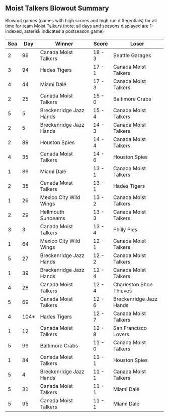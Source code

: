 ## Moist Talkers Blowout Summary



Blowout games (games with high scores and high run differentials) for all time for team Moist Talkers (note: all days and seasons displayed are 1-indexed, asterisk indicates a postseason game)


| Sea | Day | Winner | Score | Loser | 
| ------ |------ |------ |------ |------ |
| 2 | 96 | Canada Moist Talkers | 18 - 3 | Seattle Garages | 
| 3 | 94 | Hades Tigers | 17 - 1 | Canada Moist Talkers | 
| 4 | 44 | Miami Dalé | 17 - 3 | Canada Moist Talkers | 
| 2 | 25 | Canada Moist Talkers | 15 - 0 | Baltimore Crabs | 
| 5 | 5 | Breckenridge Jazz Hands | 15 - 4 | Canada Moist Talkers | 
| 2 | 5 | Breckenridge Jazz Hands | 14 - 3 | Canada Moist Talkers | 
| 2 | 89 | Houston Spies | 14 - 4 | Canada Moist Talkers | 
| 4 | 35 | Canada Moist Talkers | 14 - 6 | Houston Spies | 
| 1 | 89 | Miami Dalé | 13 - 1 | Canada Moist Talkers | 
| 2 | 35 | Canada Moist Talkers | 13 - 1 | Hades Tigers | 
| 1 | 26 | Mexico City Wild Wings | 13 - 2 | Canada Moist Talkers | 
| 2 | 29 | Hellmouth Sunbeams | 13 - 3 | Canada Moist Talkers | 
| 3 | 3 | Canada Moist Talkers | 13 - 4 | Philly Pies | 
| 1 | 64 | Mexico City Wild Wings | 12 - 1 | Canada Moist Talkers | 
| 5 | 27 | Breckenridge Jazz Hands | 12 - 2 | Canada Moist Talkers | 
| 1 | 39 | Breckenridge Jazz Hands | 12 - 4 | Canada Moist Talkers | 
| 4 | 28 | Canada Moist Talkers | 12 - 4 | Charleston Shoe Thieves | 
| 5 | 69 | Canada Moist Talkers | 12 - 6 | Breckenridge Jazz Hands | 
| 4 | 104* | Hades Tigers | 12 - 7 | Canada Moist Talkers | 
| 1 | 12 | Canada Moist Talkers | 12 - 8 | San Francisco Lovers | 
| 5 | 99 | Baltimore Crabs | 11 - 0 | Canada Moist Talkers | 
| 1 | 84 | Canada Moist Talkers | 11 - 1 | Houston Spies | 
| 5 | 4 | Breckenridge Jazz Hands | 11 - 1 | Canada Moist Talkers | 
| 5 | 31 | Canada Moist Talkers | 11 - 1 | Miami Dalé | 
| 5 | 95 | Canada Moist Talkers | 11 - 1 | Miami Dalé | 


